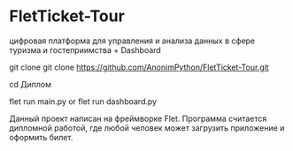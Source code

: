 # FletTicket-Tour
цифровая платформа для управления и анализа данных в сфере туризма и гостеприимства + Dashboard

git clone git clone https://github.com/AnonimPython/FletTicket-Tour.git

cd Диплом

flet run main.py or flet run dashboard.py

Данный проект написан на фреймворке Flet. 
Программа считается дипломной работой, где любой человек может загрузить приложение и оформить билет.



